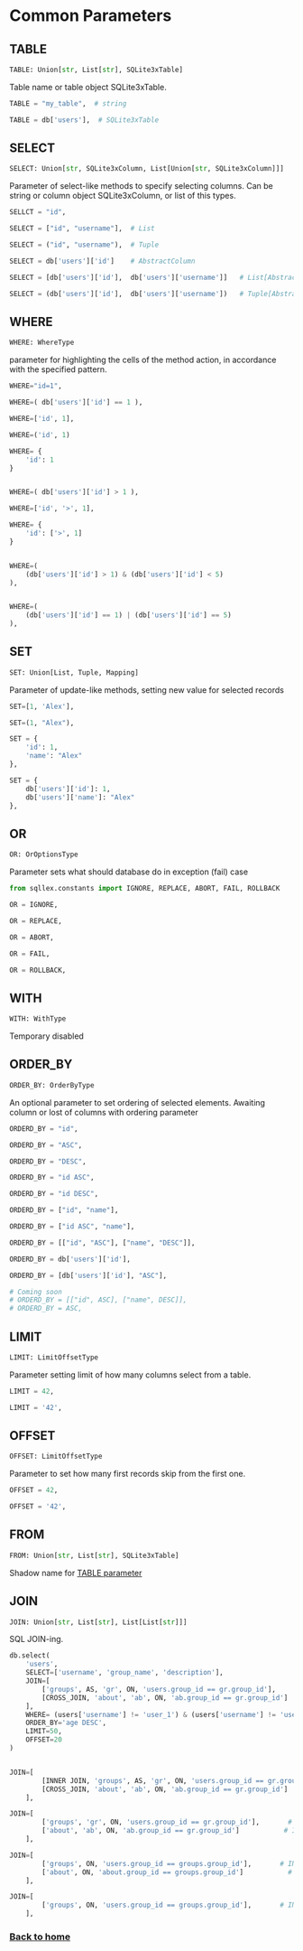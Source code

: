 # Common Parameters


## TABLE
```python
TABLE: Union[str, List[str], SQLite3xTable]
```

Table name or table object SQLite3xTable.

```python
TABLE = "my_table",  # string

TABLE = db['users'],  # SQLite3xTable
```



## SELECT
```python
SELECT: Union[str, SQLite3xColumn, List[Union[str, SQLite3xColumn]]]
```

Parameter of select-like methods to specify selecting columns. Can be string or column object SQLite3xColumn,
or list of this types.

```python
SELLCT = "id",

SELECT = ["id", "username"],  # List

SELECT = ("id", "username"),  # Tuple

SELECT = db['users']['id']    # AbstractColumn

SELECT = [db['users']['id'],  db['users']['username']]   # List[AbstractColumn]

SELECT = (db['users']['id'],  db['users']['username'])   # Tuple[AbstractColumn]
```



## WHERE
```python
WHERE: WhereType
```

parameter for highlighting the cells of the method action, in accordance with the specified pattern.

```python
WHERE="id=1", 

WHERE=( db['users']['id'] == 1 ),

WHERE=['id', 1],

WHERE=('id', 1)

WHERE= {
    'id': 1
}


WHERE=( db['users']['id'] > 1 ),

WHERE=['id', '>', 1],

WHERE= {
    'id': ['>', 1]
}


WHERE=(
    (db['users']['id'] > 1) & (db['users']['id'] < 5)
),


WHERE=(
    (db['users']['id'] == 1) | (db['users']['id'] == 5)
),
```


## SET
```python
SET: Union[List, Tuple, Mapping]
```

Parameter of update-like methods, setting new value for selected records

```python
SET=[1, 'Alex'],

SET=(1, "Alex"),

SET = {
    'id': 1,
    'name': "Alex"
},

SET = {
    db['users']['id']: 1,
    db['users']['name']: "Alex"
},
```



## OR
```python
OR: OrOptionsType
```

Parameter sets what should database do in exception (fail) case


```python
from sqllex.constants import IGNORE, REPLACE, ABORT, FAIL, ROLLBACK

OR = IGNORE,

OR = REPLACE,

OR = ABORT,

OR = FAIL,

OR = ROLLBACK,
```



## WITH
```python
WITH: WithType
```

Temporary disabled



## ORDER_BY
```python
ORDER_BY: OrderByType
```

An optional parameter to set ordering of selected elements. Awaiting column or lost of columns with ordering parameter

```python
ORDERD_BY = "id",

ORDERD_BY = "ASC",

ORDERD_BY = "DESC",

ORDERD_BY = "id ASC",

ORDERD_BY = "id DESC",

ORDERD_BY = ["id", "name"],

ORDERD_BY = ["id ASC", "name"],

ORDERD_BY = [["id", "ASC"], ["name", "DESC"]],

ORDERD_BY = db['users']['id'],

ORDERD_BY = [db['users']['id'], "ASC"],

# Coming soon 
# ORDERD_BY = [["id", ASC], ["name", DESC]],
# ORDERD_BY = ASC,
```


## LIMIT
```python
LIMIT: LimitOffsetType
```

Parameter setting limit of how many columns select from a table.

```python
LIMIT = 42,

LIMIT = '42',
```


## OFFSET
```python
OFFSET: LimitOffsetType
```

Parameter to set how many first records skip from the first one.

```python
OFFSET = 42,

OFFSET = '42',
```


## FROM 
```python
FROM: Union[str, List[str], SQLite3xTable]
```

Shadow name for [TABLE parameter](#table)



## JOIN
```python
JOIN: Union[str, List[str], List[List[str]]]
```

SQL JOIN-ing.

```python
db.select(
    'users',
    SELECT=['username', 'group_name', 'description'],                        
    JOIN=[                                                                   
        ['groups', AS, 'gr', ON, 'users.group_id == gr.group_id'],            # INNER JOIN by default     
        [CROSS_JOIN, 'about', 'ab', ON, 'ab.group_id == gr.group_id']        
    ],
    WHERE= (users['username'] != 'user_1') & (users['username'] != 'user_2'),
    ORDER_BY='age DESC',                                                     
    LIMIT=50,                                                                
    OFFSET=20                                                                
)


JOIN=[                                                                   
        [INNER JOIN, 'groups', AS, 'gr', ON, 'users.group_id == gr.group_id'],         
        [CROSS_JOIN, 'about', 'ab', ON, 'ab.group_id == gr.group_id']        
    ],

JOIN=[                                                                   
        ['groups', 'gr', ON, 'users.group_id == gr.group_id'],       # INNER JOIN by default    
        ['about', 'ab', ON, 'ab.group_id == gr.group_id']           # INNER JOIN by default    
    ],

JOIN=[                                                                   
        ['groups', ON, 'users.group_id == groups.group_id'],       # INNER JOIN by default    
        ['about', ON, 'about.group_id == groups.group_id']           # INNER JOIN by default    
    ],

JOIN=[                                                                   
        ['groups', ON, 'users.group_id == groups.group_id'],       # INNER JOIN by default    
    ],
```

### [Back to home](README.md)